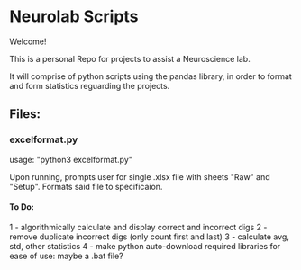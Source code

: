 # Neurolab Scripts
Welcome!

This is a personal Repo for projects to assist a Neuroscience lab.

It will comprise of python scripts using the pandas library, in order to format and form statistics
reguarding the projects.

## Files:

### excelformat.py

usage: "python3 excelformat.py"

Upon running, prompts user for  single .xlsx file with sheets "Raw" and "Setup".
Formats said file to specificaion.

#### To Do:
1 - algorithmically calculate and display correct and incorrect digs 
2 - remove duplicate incorrect digs (only count first and last)
3 - calculate avg, std, other statistics
4 - make python auto-download required libraries for ease of use: maybe a .bat file?

